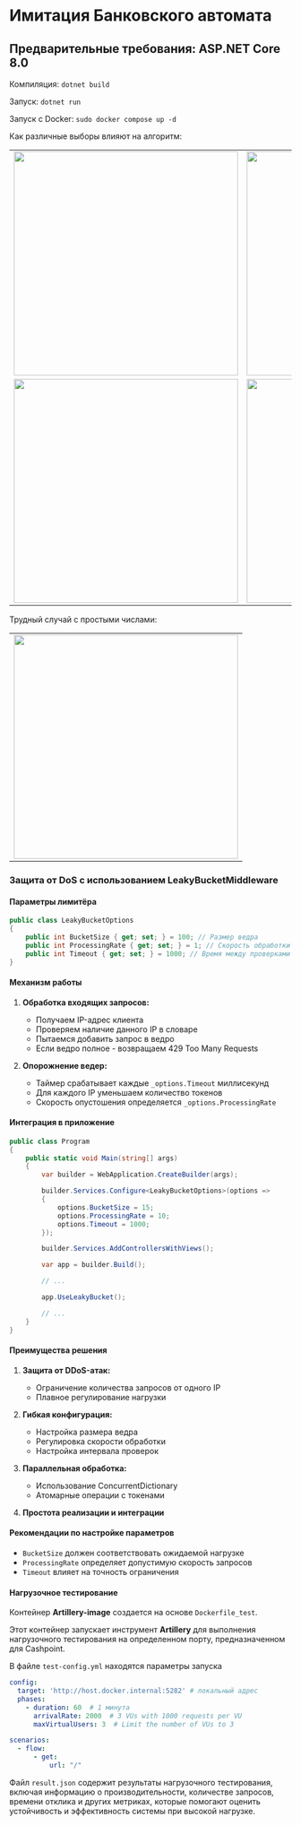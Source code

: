 <h1>Имитация Банковского автомата</h1>
<h2>Предварительные требования: ASP.NET Core 8.0</h2>
<p>Компиляция: <code>dotnet build</code></p>
<p>Запуск: <code>dotnet run</code></p>
<p>Запуск с Docker: <code>sudo docker compose up -d</code></p>

<p>Как различные выборы влияют на алгоритм:</p>
<table>
  <tr>
    <td><img src="https://github.com/SynI20N/Cashpoint/blob/main/img/1.png" height="400" width="400"></td>
    <td><img src="https://github.com/SynI20N/Cashpoint/blob/main/img/2.png" height="400" width="400"></td>
  </tr>
  <tr>
    <td><img src="https://github.com/SynI20N/Cashpoint/blob/main/img/3.png" height="400" width="400"></td>
    <td><img src="https://github.com/SynI20N/Cashpoint/blob/main/img/4.png" height="400" width="400"></td>
  </tr>
</table>

<p>Трудный случай с простыми числами:</p>
<table>
  <tr>
    <td><img src="https://github.com/SynI20N/Cashpoint/blob/main/img/5.png" height="400" width="400"></td>
  </tr>
</table>
<!-- <h2>DDOS attack protection</h2>
<p>Leaky bucket is used to protect from DDOS as a middleware</p>
<p>For the following reasons:
  <ul>
  <li>Easy to implement</li>
  <li>Faster than other algorithms</li>
  </ul> -->
  <h3>Защита от DoS с использованием LeakyBucketMiddleware</h3>

#### Параметры лимитёра

```csharp
public class LeakyBucketOptions
{
    public int BucketSize { get; set; } = 100; // Размер ведра
    public int ProcessingRate { get; set; } = 1; // Скорость обработки запросов в секунду
    public int Timeout { get; set; } = 1000; // Время между проверками в миллисекундах
}
```

#### Механизм работы

1. **Обработка входящих запросов:**
   - Получаем IP-адрес клиента
   - Проверяем наличие данного IP в словаре
   - Пытаемся добавить запрос в ведро
   - Если ведро полное - возвращаем 429 Too Many Requests

2. **Опорожнение ведер:**
   - Таймер срабатывает каждые `_options.Timeout` миллисекунд
   - Для каждого IP уменьшаем количество токенов
   - Скорость опустошения определяется `_options.ProcessingRate`

#### Интеграция в приложение

```csharp
public class Program
{
    public static void Main(string[] args)
    {
        var builder = WebApplication.CreateBuilder(args);

        builder.Services.Configure<LeakyBucketOptions>(options =>
        {
            options.BucketSize = 15;
            options.ProcessingRate = 10;
            options.Timeout = 1000;
        });

        builder.Services.AddControllersWithViews();

        var app = builder.Build();

        // ...

        app.UseLeakyBucket();

        // ...
    }
}
```

#### Преимущества решения

1. **Защита от DDoS-атак:**
   - Ограничение количества запросов от одного IP
   - Плавное регулирование нагрузки

2. **Гибкая конфигурация:**
   - Настройка размера ведра
   - Регулировка скорости обработки
   - Настройка интервала проверок

3. **Параллельная обработка:**
   - Использование ConcurrentDictionary
   - Атомарные операции с токенами

4. **Простота реализации и интеграции**

#### Рекомендации по настройке параметров
   - `BucketSize` должен соответствовать ожидаемой нагрузке
   - `ProcessingRate` определяет допустимую скорость запросов
   - `Timeout` влияет на точность ограничения
</p>

#### Нагрузочное тестирование

<p>Контейнер <strong>Artillery-image</strong> создается на основе <code>Dockerfile_test</code>.</p>
<p>Этот контейнер запускает инструмент <strong>Artillery</strong> для выполнения нагрузочного тестирования на определенном порту, предназначенном для Cashpoint.</p>
<p>В файле <code>test-config.yml</code> находятся параметры запуска</p>

```yaml
config:
  target: 'http://host.docker.internal:5282' # локальный адрес
  phases:
    - duration: 60  # 1 минута
      arrivalRate: 2000  # 3 VUs with 1000 requests per VU
      maxVirtualUsers: 3  # Limit the number of VUs to 3

scenarios:
  - flow:
      - get:
          url: "/"
```

<p>Файл <code>result.json</code> содержит результаты нагрузочного тестирования, включая информацию о производительности, количестве запросов, времени отклика и других метриках, которые помогают оценить устойчивость и эффективность системы при высокой нагрузке.</p>
